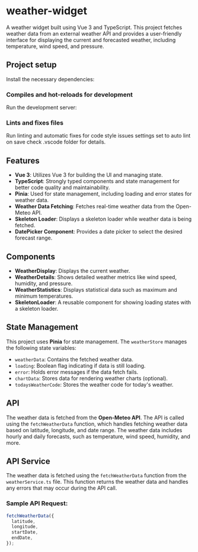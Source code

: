 # weather-widget

A weather widget built using Vue 3 and TypeScript. This project fetches weather data from an external weather API and provides a user-friendly interface for displaying the current and forecasted weather, including temperature, wind speed, and pressure.

## Project setup

Install the necessary dependencies:

### Compiles and hot-reloads for development

Run the development server:

### Lints and fixes files

Run linting and automatic fixes for code style issues settings set to auto lint on save check .vscode folder for details.

## Features

- **Vue 3**: Utilizes Vue 3 for building the UI and managing state.
- **TypeScript**: Strongly typed components and state management for better code quality and maintainability.
- **Pinia**: Used for state management, including loading and error states for weather data.
- **Weather Data Fetching**: Fetches real-time weather data from the Open-Meteo API.
- **Skeleton Loader**: Displays a skeleton loader while weather data is being fetched.
- **DatePicker Component**: Provides a date picker to select the desired forecast range.

## Components

- **WeatherDisplay**: Displays the current weather.
- **WeatherDetails**: Shows detailed weather metrics like wind speed, humidity, and pressure.
- **WeatherStatistics**: Displays statistical data such as maximum and minimum temperatures.
- **SkeletonLoader**: A reusable component for showing loading states with a skeleton loader.

## State Management

This project uses **Pinia** for state management. The `weatherStore` manages the following state variables:

- `weatherData`: Contains the fetched weather data.
- `loading`: Boolean flag indicating if data is still loading.
- `error`: Holds error messages if the data fetch fails.
- `chartData`: Stores data for rendering weather charts (optional).
- `todaysWeatherCode`: Stores the weather code for today's weather.

## API

The weather data is fetched from the **Open-Meteo API**. The API is called using the `fetchWeatherData` function, which handles fetching weather data based on latitude, longitude, and date range. The weather data includes hourly and daily forecasts, such as temperature, wind speed, humidity, and more.

## API Service

The weather data is fetched using the `fetchWeatherData` function from the `weatherService.ts` file. This function returns the weather data and handles any errors that may occur during the API call.

### Sample API Request:

```typescript
fetchWeatherData({
  latitude,
  longitude,
  startDate,
  endDate,
});
```
